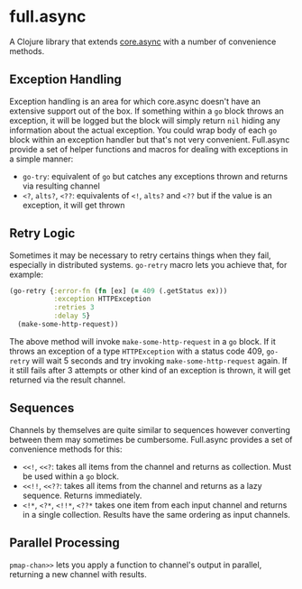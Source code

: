 # full.async

A Clojure library that extends [core.async](https://github.com/clojure/core.async) 
with a number of convenience methods.

## Exception Handling

Exception handling is an area for which core.async doesn't have an extensive 
support out of the box. If something within a `go` block throws an exception, it 
will be logged but the block will simply return `nil` hiding any information 
about the actual exception. You could wrap body of each `go` block within an 
exception handler but that's  not very convenient. Full.async provide a set of 
helper functions and macros for dealing with exceptions in a simple manner:

* `go-try`: equivalent of `go` but catches any exceptions thrown and returns via
resulting channel
* `<?`, `alts?`, `<??`: equivalents of `<!`, `alts?` and `<??` but if the value 
is an exception, it will get thrown

## Retry Logic

Sometimes it may be necessary to retry certains things when they fail, 
especially in distributed systems. `go-retry` macro lets you achieve that, for
example:

```clojure
(go-retry {:error-fn (fn [ex] (= 409 (.getStatus ex)))
           :exception HTTPException
           :retries 3
           :delay 5}
  (make-some-http-request))
```

The above method will invoke `make-some-http-request` in a `go` block. If it 
throws an exception of a type `HTTPException` with a status code 409, `go-retry`
will wait 5 seconds and try invoking `make-some-http-request` again. If it still 
fails after 3 attempts or other kind of an exception is thrown, it will get 
returned via the result channel.

## Sequences

Channels by themselves are quite similar to sequences however converting between
them may sometimes be cumbersome. Full.async provides a set of convenience 
methods for this:

* `<<!`, `<<?`: takes all items from the channel and returns as collection. Must
be used within a `go` block. 
* `<<!!`, `<<??`: takes all items from the channel and returns as a lazy 
sequence. Returns immediately.
* `<!*`, `<?*`, `<!!*`, `<??*` takes one item from each input channel and 
returns in a single collection. Results have the same ordering as input 
channels.

## Parallel Processing

`pmap-chan>>` lets you apply a function to channel's output in parallel, 
returning a new channel with results.


